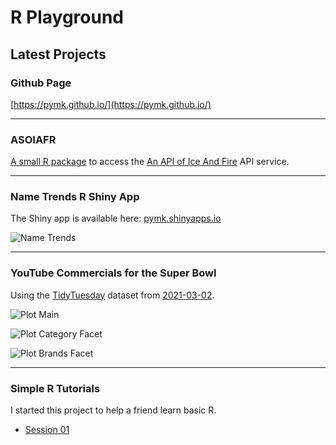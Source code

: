# R Playground

## Latest Projects

### Github Page

[https://pymk.github.io/](https://pymk.github.io/)

---

### ASOIAFR

[A small R package](https://github.com/pymk/R/tree/master/asoiafr) to access the [An API of Ice And Fire](https://anapioficeandfire.com/Documentation) API service.

---

### Name Trends R Shiny App

The Shiny app is available here: [pymk.shinyapps.io](https://pymk.shinyapps.io/name_trends/)

![Name Trends](https://user-images.githubusercontent.com/9125028/131270225-5c752095-da71-4abc-be09-9cd2ea05578e.png)

---

### YouTube Commercials for the Super Bowl

Using the [TidyTuesday](https://github.com/rfordatascience/tidytuesday/) dataset from [2021-03-02](https://github.com/rfordatascience/tidytuesday/blob/master/data/2021/2021-03-02/readme.md).

![Plot Main](https://user-images.githubusercontent.com/9125028/140657868-d8241c45-0c81-4bdd-94ca-da0702723067.png)

![Plot Category Facet](https://user-images.githubusercontent.com/9125028/140657861-bd047f6f-6fc7-4de3-b87e-c25669471be8.png)

![Plot Brands Facet](https://user-images.githubusercontent.com/9125028/140657864-27dd3d1d-f638-4497-8250-b08b4f7f264b.png)

---

### Simple R Tutorials

I started this project to help a friend learn basic R.

- [Session 01](https://pymk.github.io/simple_r/session_01.html)
